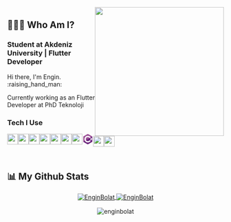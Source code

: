 <img src="https://media.giphy.com/media/qgQUggAC3Pfv687qPC/giphy.gif" align="right" width="300" height="300">




## 👨🏻‍💻 Who Am I?
### Student at Akdeniz University | Flutter Developer

<p>Hi there, I'm Engin. :raising_hand_man:</p>
<p>Currently working as an Flutter Developer at PhD Teknoloji</p>

### Tech I Use

<img align="left" src="https://www.vectorlogo.zone/logos/flutterio/flutterio-icon.svg" width="25" height="25" >
<img align="left" src="https://www.vectorlogo.zone/logos/dartlang/dartlang-icon.svg" width="25" height="25" >
<img align="left" src="https://www.vectorlogo.zone/logos/git-scm/git-scm-icon.svg" width="25" height="25" >
<img align="left" src="https://www.vectorlogo.zone/logos/firebase/firebase-icon.svg" width="25" height="25" >
<img align="left" src="https://www.vectorlogo.zone/logos/sqlite/sqlite-icon.svg" width="25" height="25" >
<img align="left" src="https://www.vectorlogo.zone/logos/w3_html5/w3_html5-icon.svg" width="25" height="25" >
<img align="left" src="https://www.vectorlogo.zone/logos/w3_css/w3_css-icon.svg" width="25" height="25" >
<img align="left" src="https://raw.githubusercontent.com/devicons/devicon/master/icons/csharp/csharp-original.svg" width="25" height="25" >
<img align="left" src="https://www.svgrepo.com/show/303229/microsoft-sql-server-logo.svg" width="25" height="25" >
<img align="left" src="https://www.vectorlogo.zone/logos/getpostman/getpostman-icon.svg" width="25" height="25" >



<br />
<br />
<br />

## 📊 My Github Stats

<p align="center">
<a href="https://github.com/EnginBolat">
  
 <img height="165em" align="center" src="https://github-readme-stats.vercel.app/api?username=enginbolat&show_icons=true&theme=transparent" alt="EnginBolat"/>
  
<img height="165em" align="center" src="https://github-readme-stats.vercel.app/api/top-langs/?username=enginbolat&hide_progress=true" alt="EnginBolat">
  
</a>
</p>

<p align="center"><img align="center" src="https://github-readme-streak-stats.herokuapp.com?user=enginbolat&theme=github-light&hide_border=true&border_radius=12&date_format=j%20M%5B%20Y%5D&mode=weekly)](https://git.io/streak-stats")](https://git.io/streak-stats" alt="enginbolat" /></p>
